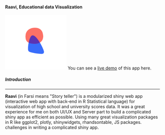 #### Raavi, Educational data Visualization

<img src="Logo.png" width="200"> You can see a [live demo](https://ardeeshany.shinyapps.io/Raavi_en/) of this app here.

##### Introduction
* * *
**Raavi** (in Farsi means "Story teller") is a modularized shiny web app (interactive web app with back-end in R Statistical language) for visualization of high school and university scores data. It was a great experience for me on both UI/UX and Server part to build a complicated shiny app as efficient as possible. Using many great visualization packages in R like ggplot2, plotly, shinywidgets, rhandsontable, JS packages. challenges in writing a complicated shiny app.



